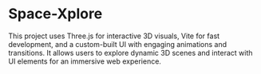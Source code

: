 # Space-Xplore
This project uses Three.js for interactive 3D visuals, Vite for fast development, and a custom-built UI with engaging animations and transitions. It allows users to explore dynamic 3D scenes and interact with UI elements for an immersive web experience.
